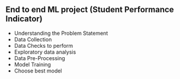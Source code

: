 ## End to end ML project (Student Performance Indicator)

* Understanding the Problem Statement
* Data Collection
* Data Checks to perform
* Exploratory data analysis
* Data Pre-Processing
* Model Training
* Choose best model